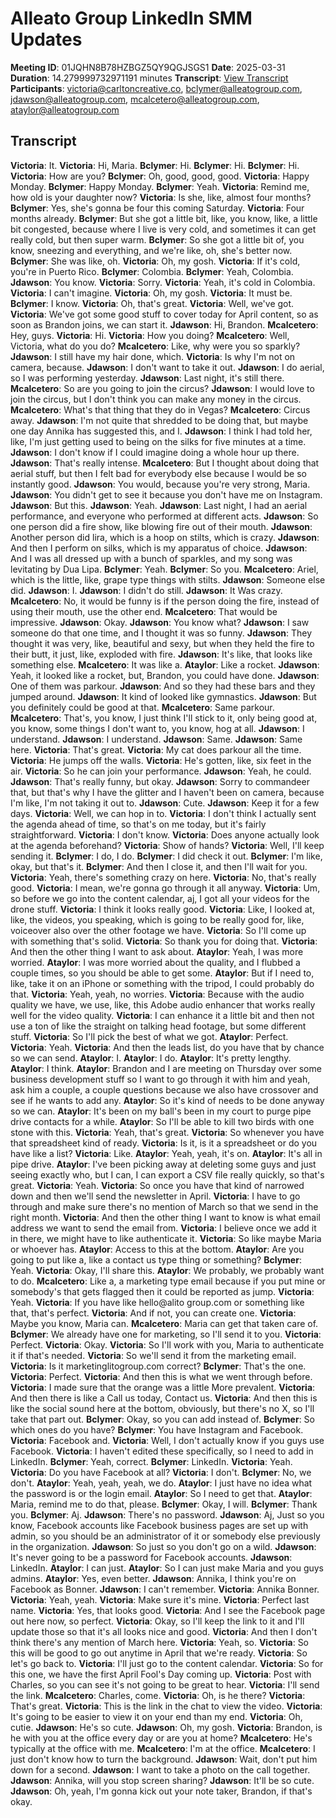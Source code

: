 # Alleato Group LinkedIn SMM Updates
**Meeting ID**: 01JQHN8B78HZBGZ5QY9QGJSGS1
**Date**: 2025-03-31
**Duration**: 14.279999732971191 minutes
**Transcript**: [View Transcript](https://app.fireflies.ai/view/01JQHN8B78HZBGZ5QY9QGJSGS1)
**Participants**: victoria@carltoncreative.co, bclymer@alleatogroup.com, jdawson@alleatogroup.com, mcalcetero@alleatogroup.com, ataylor@alleatogroup.com

## Transcript
**Victoria**: It.
**Victoria**: Hi, Maria.
**Bclymer**: Hi.
**Bclymer**: Hi.
**Bclymer**: Hi.
**Victoria**: How are you?
**Bclymer**: Oh, good, good, good.
**Victoria**: Happy Monday.
**Bclymer**: Happy Monday.
**Bclymer**: Yeah.
**Victoria**: Remind me, how old is your daughter now?
**Victoria**: Is she, like, almost four months?
**Bclymer**: Yes, she's gonna be four this coming Saturday.
**Victoria**: Four months already.
**Bclymer**: But she got a little bit, like, you know, like, a little bit congested, because where I live is very cold, and sometimes it can get really cold, but then super warm.
**Bclymer**: So she got a little bit of, you know, sneezing and everything, and we're like, oh, she's better now.
**Bclymer**: She was like, oh.
**Victoria**: Oh, my gosh.
**Victoria**: If it's cold, you're in Puerto Rico.
**Bclymer**: Colombia.
**Bclymer**: Yeah, Colombia.
**Jdawson**: You know.
**Victoria**: Sorry.
**Victoria**: Yeah, it's cold in Colombia.
**Victoria**: I can't imagine.
**Victoria**: Oh, my gosh.
**Victoria**: It must be.
**Bclymer**: I know.
**Victoria**: Oh, that's great.
**Victoria**: Well, we've got.
**Victoria**: We've got some good stuff to cover today for April content, so as soon as Brandon joins, we can start it.
**Jdawson**: Hi, Brandon.
**Mcalcetero**: Hey, guys.
**Victoria**: Hi.
**Victoria**: How you doing?
**Mcalcetero**: Well, Victoria, what do you do?
**Mcalcetero**: Like, why were you so sparkly?
**Jdawson**: I still have my hair done, which.
**Victoria**: Is why I'm not on camera, because.
**Jdawson**: I don't want to take it out.
**Jdawson**: I do aerial, so I was performing yesterday.
**Jdawson**: Last night, it's still there.
**Mcalcetero**: So are you going to join the circus?
**Jdawson**: I would love to join the circus, but I don't think you can make any money in the circus.
**Mcalcetero**: What's that thing that they do in Vegas?
**Mcalcetero**: Circus away.
**Jdawson**: I'm not quite that shredded to be doing that, but maybe one day Annika has suggested this, and I.
**Jdawson**: I think I had told her, like, I'm just getting used to being on the silks for five minutes at a time.
**Jdawson**: I don't know if I could imagine doing a whole hour up there.
**Jdawson**: That's really intense.
**Mcalcetero**: But I thought about doing that aerial stuff, but then I felt bad for everybody else because I would be so instantly good.
**Jdawson**: You would, because you're very strong, Maria.
**Jdawson**: You didn't get to see it because you don't have me on Instagram.
**Jdawson**: But this.
**Jdawson**: Yeah.
**Jdawson**: Last night, I had an aerial performance, and everyone who performed at different acts.
**Jdawson**: So one person did a fire show, like blowing fire out of their mouth.
**Jdawson**: Another person did lira, which is a hoop on stilts, which is crazy.
**Jdawson**: And then I perform on silks, which is my apparatus of choice.
**Jdawson**: And I was all dressed up with a bunch of sparkles, and my song was levitating by Dua Lipa.
**Bclymer**: Yeah.
**Bclymer**: So you.
**Mcalcetero**: Ariel, which is the little, like, grape type things with stilts.
**Jdawson**: Someone else did.
**Jdawson**: I.
**Jdawson**: I didn't do still.
**Jdawson**: It Was crazy.
**Mcalcetero**: No, it would be funny is if the person doing the fire, instead of using their mouth, use the other end.
**Mcalcetero**: That would be impressive.
**Jdawson**: Okay.
**Jdawson**: You know what?
**Jdawson**: I saw someone do that one time, and I thought it was so funny.
**Jdawson**: They thought it was very, like, beautiful and sexy, but when they held the fire to their butt, it just, like, exploded with fire.
**Jdawson**: It's like, that looks like something else.
**Mcalcetero**: It was like a.
**Ataylor**: Like a rocket.
**Jdawson**: Yeah, it looked like a rocket, but, Brandon, you could have done.
**Jdawson**: One of them was parkour.
**Jdawson**: And so they had these bars and they jumped around.
**Jdawson**: It kind of looked like gymnastics.
**Jdawson**: But you definitely could be good at that.
**Mcalcetero**: Same parkour.
**Mcalcetero**: That's, you know, I just think I'll stick to it, only being good at, you know, some things I don't want to, you know, hog at all.
**Jdawson**: I understand.
**Jdawson**: I understand.
**Jdawson**: Same.
**Jdawson**: Same here.
**Victoria**: That's great.
**Victoria**: My cat does parkour all the time.
**Victoria**: He jumps off the walls.
**Victoria**: He's gotten, like, six feet in the air.
**Victoria**: So he can join your performance.
**Jdawson**: Yeah, he could.
**Jdawson**: That's really funny, but okay.
**Jdawson**: Sorry to commandeer that, but that's why I have the glitter and I haven't been on camera, because I'm like, I'm not taking it out to.
**Jdawson**: Cute.
**Jdawson**: Keep it for a few days.
**Victoria**: Well, we can hop in to.
**Victoria**: I don't think I actually sent the agenda ahead of time, so that's on me today, but it's fairly straightforward.
**Victoria**: I don't know.
**Victoria**: Does anyone actually look at the agenda beforehand?
**Victoria**: Show of hands?
**Victoria**: Well, I'll keep sending it.
**Bclymer**: I do, I do.
**Bclymer**: I did check it out.
**Bclymer**: I'm like, okay, but that's it.
**Bclymer**: And then I close it, and then I'll wait for you.
**Victoria**: Yeah, there's something crazy on here.
**Victoria**: No, that's really good.
**Victoria**: I mean, we're gonna go through it all anyway.
**Victoria**: Um, so before we go into the content calendar, aj, I got all your videos for the drone stuff.
**Victoria**: I think it looks really good.
**Victoria**: Like, I looked at, like, the videos, you speaking, which is going to be really good for, like, voiceover also over the other footage we have.
**Victoria**: So I'll come up with something that's solid.
**Victoria**: So thank you for doing that.
**Victoria**: And then the other thing I want to ask about.
**Ataylor**: Yeah, I was more worried.
**Ataylor**: I was more worried about the quality, and I flubbed a couple times, so you should be able to get some.
**Ataylor**: But if I need to, like, take it on an iPhone or something with the tripod, I could probably do that.
**Victoria**: Yeah, yeah, no worries.
**Victoria**: Because with the audio quality we have, we use, like, this Adobe audio enhancer that works really well for the video quality.
**Victoria**: I can enhance it a little bit and then not use a ton of like the straight on talking head footage, but some different stuff.
**Victoria**: So I'll pick the best of what we got.
**Ataylor**: Perfect.
**Victoria**: Yeah.
**Victoria**: And then the leads list, do you have that by chance so we can send.
**Ataylor**: I.
**Ataylor**: I do.
**Ataylor**: It's pretty lengthy.
**Ataylor**: I think.
**Ataylor**: Brandon and I are meeting on Thursday over some business development stuff so I want to go through it with him and yeah, ask him a couple, a couple questions because we also have crossover and see if he wants to add any.
**Ataylor**: So it's kind of needs to be done anyway so we can.
**Ataylor**: It's been on my ball's been in my court to purge pipe drive contacts for a while.
**Ataylor**: So I'll be able to kill two birds with one stone with this.
**Victoria**: Yeah, that's great.
**Victoria**: So whenever you have that spreadsheet kind of ready.
**Victoria**: Is it, is it a spreadsheet or do you have like a list?
**Victoria**: Like.
**Ataylor**: Yeah, yeah, it's on.
**Ataylor**: It's all in pipe drive.
**Ataylor**: I've been picking away at deleting some guys and just seeing exactly who, but I can, I can export a CSV file really quickly, so that's great.
**Victoria**: Yeah.
**Victoria**: So once you have that kind of narrowed down and then we'll send the newsletter in April.
**Victoria**: I have to go through and make sure there's no mention of March so that we send in the right month.
**Victoria**: And then the other thing I want to know is what email address we want to send the email from.
**Victoria**: I believe once we add it in there, we might have to like authenticate it.
**Victoria**: So like maybe Maria or whoever has.
**Ataylor**: Access to this at the bottom.
**Ataylor**: Are you going to put like a, like a contact us type thing or something?
**Bclymer**: Yeah.
**Victoria**: Okay, I'll share this.
**Ataylor**: We probably, we probably want to do.
**Mcalcetero**: Like a, a marketing type email because if you put mine or somebody's that gets flagged then it could be reported as jump.
**Victoria**: Yeah.
**Victoria**: If you have like hello@alito group.com or something like that, that's perfect.
**Victoria**: And if not, you can create one.
**Victoria**: Maybe you know, Maria can.
**Mcalcetero**: Maria can get that taken care of.
**Bclymer**: We already have one for marketing, so I'll send it to you.
**Victoria**: Perfect.
**Victoria**: Okay.
**Victoria**: So I'll work with you, Maria to authenticate it if that's needed.
**Victoria**: So we'll send it from the marketing email.
**Victoria**: Is it marketinglitogroup.com correct?
**Bclymer**: That's the one.
**Victoria**: Perfect.
**Victoria**: And then this is what we went through before.
**Victoria**: I made sure that the orange was a little More prevalent.
**Victoria**: And then there is like a Call us today, Contact us.
**Victoria**: And then this is like the social sound here at the bottom, obviously, but there's no X, so I'll take that part out.
**Bclymer**: Okay, so you can add instead of.
**Bclymer**: So which ones do you have?
**Bclymer**: You have Instagram and Facebook.
**Victoria**: Facebook and.
**Victoria**: Well, I don't actually know if you guys use Facebook.
**Victoria**: I haven't edited these specifically, so I need to add in LinkedIn.
**Bclymer**: Yeah, correct.
**Bclymer**: LinkedIn.
**Victoria**: Yeah.
**Victoria**: Do you have Facebook at all?
**Victoria**: I don't.
**Bclymer**: No, we don't.
**Ataylor**: Yeah, yeah, yeah, we do.
**Ataylor**: I just have no idea what the password is or the login email.
**Ataylor**: So I need to get that.
**Ataylor**: Maria, remind me to do that, please.
**Bclymer**: Okay, I will.
**Bclymer**: Thank you.
**Bclymer**: Aj.
**Jdawson**: There's no password.
**Jdawson**: Aj, Just so you know, Facebook accounts like Facebook business pages are set up with admin, so you should be an administrator of it or somebody else previously in the organization.
**Jdawson**: So just so you don't go on a wild.
**Jdawson**: It's never going to be a password for Facebook accounts.
**Jdawson**: LinkedIn.
**Ataylor**: I can just.
**Ataylor**: So I can just make Maria and you guys admins.
**Ataylor**: Yes, even better.
**Jdawson**: Annika, I think you're on Facebook as Bonner.
**Jdawson**: I can't remember.
**Victoria**: Annika Bonner.
**Victoria**: Yeah, yeah.
**Victoria**: Make sure it's mine.
**Victoria**: Perfect last name.
**Victoria**: Yes, that looks good.
**Victoria**: And I see the Facebook page out here now, so perfect.
**Victoria**: Okay, so I'll keep the link to it and I'll update those so that it's all looks nice and good.
**Victoria**: And then I don't think there's any mention of March here.
**Victoria**: Yeah, so.
**Victoria**: So this will be good to go out anytime in April that we're ready.
**Victoria**: So let's go back to.
**Victoria**: I'll just go to the content calendar.
**Victoria**: So for this one, we have the first April Fool's Day coming up.
**Victoria**: Post with Charles, so you can see it's not going to be great to hear.
**Victoria**: I'll send the link.
**Mcalcetero**: Charles, come.
**Victoria**: Oh, is he there?
**Victoria**: That's great.
**Victoria**: This is the link in the chat to view the video.
**Victoria**: It's going to be easier to view it on your end than my end.
**Victoria**: Oh, cutie.
**Jdawson**: He's so cute.
**Jdawson**: Oh, my gosh.
**Victoria**: Brandon, is he with you at the office every day or are you at home?
**Mcalcetero**: He's typically at the office with me.
**Mcalcetero**: I'm at the office.
**Mcalcetero**: I just don't know how to turn the background.
**Jdawson**: Wait, don't put him down for a second.
**Jdawson**: I want to take a photo on the call together.
**Jdawson**: Annika, will you stop screen sharing?
**Jdawson**: It'll be so cute.
**Jdawson**: Oh, yeah, I'm gonna kick out your note taker, Brandon, if that's okay.